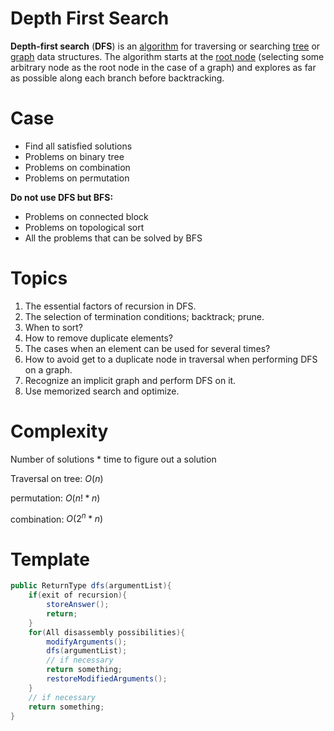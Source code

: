 # Depth First Search

**Depth-first search** (**DFS**) is an [algorithm](https://en.wikipedia.org/wiki/Algorithm) for traversing or searching [tree](https://en.wikipedia.org/wiki/Tree_data_structure) or [graph](https://en.wikipedia.org/wiki/Graph_(data_structure)) data structures. The algorithm starts at the [root node](https://en.wikipedia.org/wiki/Tree_(data_structure)#Terminology) (selecting some arbitrary node as the root node in the case of a graph) and explores as far as possible along each branch before backtracking.

# Case

- Find all satisfied solutions
- Problems on binary tree
- Problems on combination
- Problems on permutation

**Do not use DFS but BFS:**

- Problems on connected block
- Problems on topological sort
- All the problems that can be solved by BFS

# Topics

1. The essential factors of recursion in DFS.
2. The selection of termination conditions; backtrack; prune.
3. When to sort?
4. How to remove duplicate elements?
5. The cases when an element can be used for several times?
6. How to avoid get to a duplicate node in traversal when performing DFS on a graph.
7. Recognize an implicit graph and perform DFS on it.
8. Use memorized search and optimize.

# Complexity

Number of solutions * time to figure out a solution

Traversal on tree: $O(n)$

permutation: $O(n!*n)$

combination: $O(2^n*n)$

# Template

```Java
public ReturnType dfs(argumentList){
	if(exit of recursion){
		storeAnswer();
		return;
	}
    for(All disassembly possibilities){
        modifyArguments();
        dfs(argumentList);
        // if necessary
        return something;
        restoreModifiedArguments();
    }
    // if necessary
    return something;
}
```

